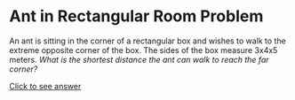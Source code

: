 # Ant in Rectangular Room Problem

An ant is sitting in the corner of a rectangular box and wishes to walk to the 
extreme opposite corner of the box. The sides of the box measure 3x4x5 meters. 
*What is the shortest distance the ant can walk to reach the far corner?*

[Click to see answer](../answers/ant_in_rectangular_room_answer.md)
